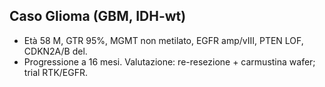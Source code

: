 ## Caso Glioma (GBM, IDH-wt)
- Età 58 M, GTR 95%, MGMT non metilato, EGFR amp/vIII, PTEN LOF, CDKN2A/B del.
- Progressione a 16 mesi. Valutazione: re-resezione + carmustina wafer; trial RTK/EGFR.
